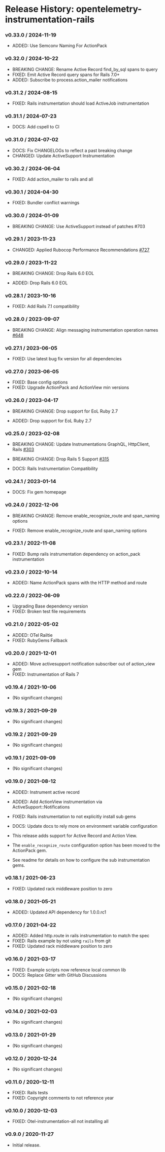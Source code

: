 # Release History: opentelemetry-instrumentation-rails

### v0.33.0 / 2024-11-19

* ADDED: Use Semconv Naming For ActionPack

### v0.32.0 / 2024-10-22

* BREAKING CHANGE: Rename Active Record find_by_sql spans to query
* FIXED: Emit Active Record query spans for Rails 7.0+
* ADDED: Subscribe to process.action_mailer notifications

### v0.31.2 / 2024-08-15

* FIXED: Rails instrumentation should load ActiveJob instrumentation

### v0.31.1 / 2024-07-23

* DOCS: Add cspell to CI

### v0.31.0 / 2024-07-02

* DOCS: Fix CHANGELOGs to reflect a past breaking change
* CHANGED: Update ActiveSupport Instrumentation

### v0.30.2 / 2024-06-04

* FIXED: Add action_mailer to rails and all

### v0.30.1 / 2024-04-30

* FIXED: Bundler conflict warnings

### v0.30.0 / 2024-01-09

* BREAKING CHANGE: Use ActiveSupport instead of patches #703

### v0.29.1 / 2023-11-23

* CHANGED: Applied Rubocop Performance Recommendations [#727](https://github.com/open-telemetry/opentelemetry-ruby-contrib/pull/727)

### v0.29.0 / 2023-11-22

* BREAKING CHANGE: Drop Rails 6.0 EOL

* ADDED: Drop Rails 6.0 EOL

### v0.28.1 / 2023-10-16

* FIXED: Add Rails 7.1 compatibility

### v0.28.0 / 2023-09-07

* BREAKING CHANGE: Align messaging instrumentation operation names [#648](https://github.com/open-telemetry/opentelemetry-ruby-contrib/pull/648)

### v0.27.1 / 2023-06-05

* FIXED: Use latest bug fix version for all dependencies

### v0.27.0 / 2023-06-05

* FIXED: Base config options
* FIXED: Upgrade ActionPack and ActionView min versions

### v0.26.0 / 2023-04-17

* BREAKING CHANGE: Drop support for EoL Ruby 2.7

* ADDED: Drop support for EoL Ruby 2.7

### v0.25.0 / 2023-02-08

* BREAKING CHANGE: Update Instrumentations GraphQL, HttpClient, Rails [#303](https://github.com/open-telemetry/opentelemetry-ruby-contrib/pull/303)
* BREAKING CHANGE: Drop Rails 5 Support [#315](https://github.com/open-telemetry/opentelemetry-ruby-contrib/pull/315)

* DOCS: Rails Instrumentation Compatibility

### v0.24.1 / 2023-01-14

* DOCS: Fix gem homepage

### v0.24.0 / 2022-12-06

* BREAKING CHANGE: Remove enable_recognize_route and span_naming options

* FIXED: Remove enable_recognize_route and span_naming options

### v0.23.1 / 2022-11-08

* FIXED: Bump rails instrumentation dependency on action_pack instrumentation

### v0.23.0 / 2022-10-14

* ADDED: Name ActionPack spans with the HTTP method and route

### v0.22.0 / 2022-06-09

* Upgrading Base dependency version
* FIXED: Broken test file requirements

### v0.21.0 / 2022-05-02

* ADDED: OTel Railtie
* FIXED: RubyGems Fallback

### v0.20.0 / 2021-12-01

* ADDED: Move activesupport notification subscriber out of action_view gem
* FIXED: Instrumentation of Rails 7

### v0.19.4 / 2021-10-06

* (No significant changes)

### v0.19.3 / 2021-09-29

* (No significant changes)

### v0.19.2 / 2021-09-29

* (No significant changes)

### v0.19.1 / 2021-09-09

* (No significant changes)

### v0.19.0 / 2021-08-12

* ADDED: Instrument active record
* ADDED: Add ActionView instrumentation via ActiveSupport::Notifications
* FIXED: Rails instrumentation to not explicitly install sub gems
* DOCS: Update docs to rely more on environment variable configuration

* This release adds support for Active Record and Action View.
* The `enable_recognize_route` configuration option has been moved to the ActionPack gem.
* See readme for details on how to configure the sub instrumentation gems.

### v0.18.1 / 2021-06-23

* FIXED: Updated rack middleware position to zero

### v0.18.0 / 2021-05-21

* ADDED: Updated API dependency for 1.0.0.rc1

### v0.17.0 / 2021-04-22

* ADDED: Added http.route in rails instrumentation to match the spec
* FIXED: Rails example by not using `rails` from git
* FIXED: Updated rack middleware position to zero

### v0.16.0 / 2021-03-17

* FIXED: Example scripts now reference local common lib
* DOCS: Replace Gitter with GitHub Discussions

### v0.15.0 / 2021-02-18

* (No significant changes)

### v0.14.0 / 2021-02-03

* (No significant changes)

### v0.13.0 / 2021-01-29

* (No significant changes)

### v0.12.0 / 2020-12-24

* (No significant changes)

### v0.11.0 / 2020-12-11

* FIXED: Rails tests
* FIXED: Copyright comments to not reference year

### v0.10.0 / 2020-12-03

* FIXED: Otel-instrumentation-all not installing all

### v0.9.0 / 2020-11-27

* Initial release.
